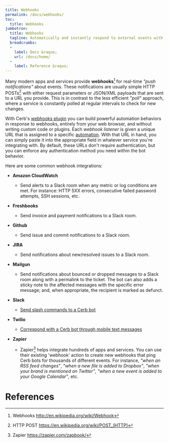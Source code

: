 ```yaml
---
title: Webhooks
permalink: /docs/webhooks/
toc:
  title: Webhooks
jumbotron:
  title: Webhooks
  tagline: Automatically and instantly respond to external events with bots
  breadcrumbs:
  -
    label: Docs &raquo;
    url: /docs/home/
  -
    label: Reference &raquo;
---
```


Many modern apps and services provide **webhooks**[^webhooks] for real-time _"push notifications"_ about events.  These notifications are usually simple HTTP POSTs[^http-post] with either request parameters or JSON/XML payloads that are sent to a URL you provide.  This is in contrast to the less efficient _"poll"_ approach, where a service is constantly polled at regular intervals to check for new changes.

With Cerb's [webhooks plugin](/guides/webhooks/configure/) you can build powerful automation behaviors in response to webhooks, entirely from your web browser, and without writing custom code or plugins.  Each _webhook listener_ is given a unique URL that is assigned to a specific [automation](/docs/automations/).  With that URL in hand, you can simply paste it into the appropriate field in whatever service you're integrating with.  By default, these URLs don't require authentication, but you can enforce any authentication method you need within the bot behavior.

Here are some common webhook integrations:

- **Amazon CloudWatch**
  - Send alerts to a Slack room when any metric or log conditions are met.  For instance: HTTP 5XX errors, consecutive failed password attempts, SSH sessions, etc.

- **Freshbooks**
  - Send invoice and payment notifications to a Slack room.

- **Github**
  - Send issue and commit notifications to a Slack room.

- **JIRA**
  - Send notifications about new/resolved issues to a Slack room.

- **Mailgun**
  - Send notifications about bounced or dropped messages to a Slack room along with a permalink to the ticket.  The bot can also adds a sticky note to the affected messages with the specific error message; and, when appropriate, the recipient is marked as defunct.

- **Slack**
  - [Send slash commands to a Cerb bot](/guides/integrations/slack/slash-commands/)

- **Twilio**
  - [Correspond with a Cerb bot through mobile text messages](/guides/integrations/twilio/)

- **Zapier**
  - Zapier[^zapier] helps integrate hundreds of apps and services.  You can use their existing 'webhook' action to create new webhooks that ping Cerb bots for thousands of different events.  For instance, _"when an RSS feed changes"_, _"when a new file is added to Dropbox"_, _"when your brand is mentioned on Twitter"_, _"when a new event is added to your Google Calendar"_, etc.

# References

[^http-post]: HTTP POST <https://en.wikipedia.org/wiki/POST_(HTTP)>

[^webhooks]: Webhooks <http://en.wikipedia.org/wiki/Webhook>

[^zapier]: Zapier <https://zapier.com/zapbook/>
